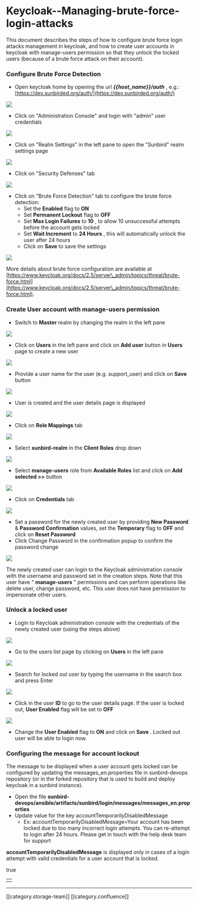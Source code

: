 # Keycloak--Managing-brute-force-login-attacks

This document describes the steps of how to configure brute force login attacks management in keycloak, and how to create user accounts in keycloak with manage-users permission so that they unlock the locked users (because of a brute force attack on their account).

### Configure Brute Force Detection

* Open keycloak home by opening the url  _**\{{host\_name\}}/auth**_ , e.g.: [https://dev.sunbirded.org/auth/](https://dev.sunbirded.org/auth/)

![](images/storage/1\_Keycloak\_admin\_home.png)

* Click on "Administration Console" and login with "admin" user credentials

![](images/storage/2\_Keycloak\_login.png)

* Click on "Realm Settings" in the left pane to open the "Sunbird" realm settings page

![](images/storage/3\_Keycloak\_realm\_settings.png)

* Click on "Security Defenses" tab

![](images/storage/4\_Keycloak\_security\_defenses.png)

* Click on "Brute Force Detection" tab to configure the brute force detection:
  * Set the **Enabled** flag to **ON**
  * Set **Permanent Lockout** flag to **OFF**
  * Set **Max Login Failures** to **10** , to allow 10 unsuccessful attempts before the account gets locked
  * Set **Wait Increment** to **24 Hours** , this will automatically unlock the user after 24 hours
  * Click on **Save** to save the settings

![](images/storage/5\_Keycloak\_brute\_force\_detection.png)

More details about brute force configuration are available at [https://www.keycloak.org/docs/2.5/server\_admin/topics/threat/brute-force.html](https://www.keycloak.org/docs/2.5/server\_admin/topics/threat/brute-force.html).

### Create User account with manage-users permission

* Switch to **Master** realm by changing the realm in the left pane

![](images/storage/6\_Keycloak\_master\_realm.png)

* Click on **Users** in the left pane and click on **Add user** button in **Users** page to create a new user

![](images/storage/7\_Keycloak\_master\_realm\_users.png)

* Provide a user name for the user (e.g. support\_user) and click on **Save** button

![](images/storage/8\_Keycloak\_new\_user.png)

* User is created and the user details page is displayed

![](images/storage/9\_Keycloak\_new\_user\_2.png)

* Click on **Role Mappings** tab

![](images/storage/10\_Keycloak\_user\_roles.png)

* Select **sunbird-realm** in the **Client Roles** drop down

![](images/storage/11\_Keycloak\_sunbird\_realm\_roles.png)

* Select **manage-users** role from **Available Roles** list and click on **Add selected >>** button

![](images/storage/12\_Keycloak\_assign\_roles.png)

* Click on **Credentials** tab

![](images/storage/13\_Keycloak\_credentials.png)

* Set a password for the newly created user by providing **New Password** & **Password Confirmation**  values, set the **Temporary** flag to **OFF** and click on **Reset Password**
* Click Change Password in the confirmation popup to confirm the password change

![](images/storage/15\_Keycloak\_update\_password\_2.png)

The newly created user can login to the Keycloak administration console with the username and password set in the creation steps. Note that this user have " **manage-users** " permissions and can perform operations like delete user, change password, etc. This user does not have permission to impersonate other users.

### Unlock a locked user

* Login to Keycloak administration console with the credentials of the newly created user (using the steps above)

![](images/storage/16\_Keycloak\_support\_user\_login.png)

* Go to the users list page by clicking on **Users** in the left pane

![](images/storage/17\_Keycloak\_users.png)

* Search for locked out user by typing the username in the search box and press Enter

![](images/storage/18\_Keycloak\_search\_user.png)

* Click in the user **ID** to go to the user details page. If the user is locked out, **User Enabled** flag will be set to **OFF**

![](images/storage/19\_Keycloak\_user\_details.png)

* Change the **User Enabled** flag to **ON** and click on **Save** . Locked out user will be able to login now.

### Configuring the message for account lockout

The message to be displayed when a user account gets locked can be configured by updating the messages\_en.properties file in sunbird-devops repository (or in the forked repository that is used to build and deploy keycloak in a sunbird instance).

* Open the file **sunbird-devops/ansible/artifacts/sunbird/login/messages/messages\_en.properties**
* Update value for the key accountTemporarilyDisabledMessage
  * Ex: accountTemporarilyDisabledMessage=Your account has been locked due to too many incorrect login attempts. You can re-attempt to login after 24 hours. Please get in touch with the help desk team for support

**accountTemporarilyDisabledMessage** is displayed only in cases of a login attempt with valid credentials for a user account that is locked.

true

|   |
| - |
|   |

***

\[\[category.storage-team]] \[\[category.confluence]]
